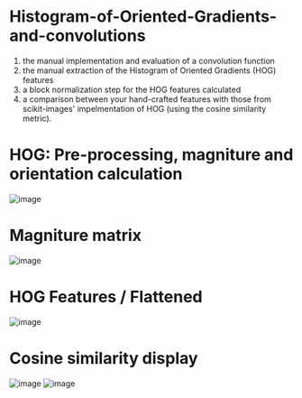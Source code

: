 # Histogram-of-Oriented-Gradients-and-convolutions
1. the manual implementation and evaluation of a convolution function
2. the manual extraction of the Histogram of Oriented Gradients (HOG) features
3. a block normalization step for the HOG features calculated
4. a comparison between your hand-crafted features with those from scikit-images' impelmentation of HOG (using the cosine similarity metric).

# HOG: Pre-processing, magniture and orientation calculation
![image](https://user-images.githubusercontent.com/20295767/148152242-64aa3513-0b23-4eef-b325-d4a42e3e2f10.png)

# Magniture matrix
![image](https://user-images.githubusercontent.com/20295767/148152273-a2f5aab4-53ae-4885-8858-7c011a8bb279.png)

# HOG Features / Flattened
![image](https://user-images.githubusercontent.com/20295767/148152366-fa1724f9-dbbc-4c07-8430-3c1021eb135a.png)

# Cosine similarity display
![image](https://user-images.githubusercontent.com/20295767/148152435-78a4774f-a354-4a84-9cff-abf4a08370b2.png)
![image](https://user-images.githubusercontent.com/20295767/148152460-2990448f-b6d5-4ea4-9b8f-a34e5a6dd0ce.png)
